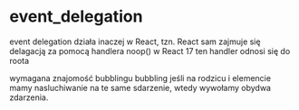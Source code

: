 # event_delegation

event delegation działa inaczej w React, tzn. React sam zajmuje się delagacją za pomocą handlera noop() w React 17 ten handler odnosi się do roota

wymagana znajomość bubblingu
bubbling jeśli na rodzicu i elemencie mamy nasluchiwanie na te same sdarzenie, wtedy wywołamy obydwa zdarzenia.
